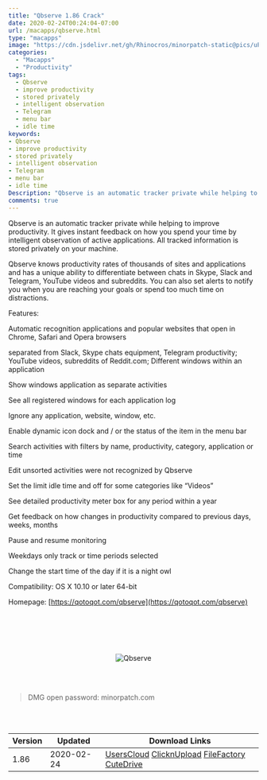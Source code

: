 ```yaml
---
title: "Qbserve 1.86 Crack"
date: 2020-02-24T00:24:04-07:00
url: /macapps/qbserve.html
type: "macapps"
image: "https://cdn.jsdelivr.net/gh/Rhinocros/minorpatch-static@pics/uPic/9HLrrx.jpg"
categories:
  - "Macapps"
  - "Productivity"
tags:
  - Qbserve
  - improve productivity
  - stored privately
  - intelligent observation
  - Telegram
  - menu bar
  - idle time
keywords:
- Qbserve
- improve productivity
- stored privately
- intelligent observation
- Telegram
- menu bar
- idle time
Description: "Qbserve is an automatic tracker private while helping to improve productivity. It gives instant feedback on how you spend your time by intelligent observation of active applications. All tracked information is stored privately on your machine."
comments: true
---
```


Qbserve is an automatic tracker private while helping to improve productivity. It gives instant feedback on how you spend your time by intelligent observation of active applications. All tracked information is stored privately on your machine.

Qbserve knows productivity rates of thousands of sites and applications and has a unique ability to differentiate between chats in Skype, Slack and Telegram, YouTube videos and subreddits. You can also set alerts to notify you when you are reaching your goals or spend too much time on distractions.

Features:

Automatic recognition applications and popular websites that open in Chrome, Safari and Opera browsers

separated from Slack, Skype chats equipment, Telegram productivity; YouTube videos, subreddits of Reddit.com; Different windows within an application

Show windows application as separate activities

See all registered windows for each application log

Ignore any application, website, window, etc.

Enable dynamic icon dock and / or the status of the item in the menu bar

Search activities with filters by name, productivity, category, application or time

Edit unsorted activities were not recognized by Qbserve

Set the limit idle time and off for some categories like “Videos”

See detailed productivity meter box for any period within a year

Get feedback on how changes in productivity compared to previous days, weeks, months

Pause and resume monitoring

Weekdays only track or time periods selected

Change the start time of the day if it is a night owl

Compatibility: OS X 10.10 or later 64-bit

Homepage: [https://qotoqot.com/qbserve](https://qotoqot.com/qbserve)

<br/>
<br/>
<script async src="https://pagead2.googlesyndication.com/pagead/js/adsbygoogle.js"></script>
<ins class="adsbygoogle"
     style="display:block; text-align:center;"
     data-ad-layout="in-article"
     data-ad-format="fluid"
     data-ad-client="ca-pub-8746275014476192"
     data-ad-slot="5144997159"></ins>
<script>
     (adsbygoogle = window.adsbygoogle || []).push({});
</script>
<br/>
<br/>


<center>

![Qbserve](https://cdn.jsdelivr.net/gh/Rhinocros/minorpatch-static@pics/uPic/MinorPatch-20200224162359.jpg)

</center>

<br/>
<br/>


> DMG open password: minorpatch.com

<br/>

<br/>
<div id="history_version" class="history_version">

| Version | Updated | Download Links |
| ---- | ---- | ---- |
| 1.86 | 2020-02-24 | [UsersCloud](https://ouo.io/x9z3dUl)   [ClicknUpload](https://ouo.io/wbyVVl)   [FileFactory](https://ouo.io/ulvkNg)   [CuteDrive](https://ouo.io/xS0puP) |

</div>
